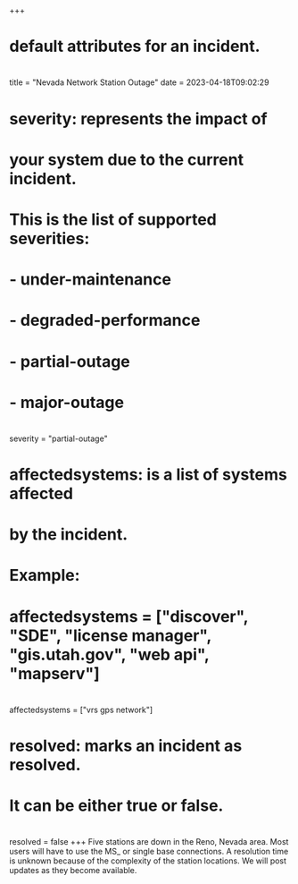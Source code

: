 +++
# default attributes for an incident.
#
title = "Nevada Network Station Outage"
date = 2023-04-18T09:02:29

# severity: represents the impact of
# your system due to the current incident.
# This is the list of supported severities:
#
# - under-maintenance
# - degraded-performance
# - partial-outage
# - major-outage
#
severity = "partial-outage"

# affectedsystems: is a list of systems affected
# by the incident.
# Example:
# affectedsystems = ["discover", "SDE", "license manager", "gis.utah.gov", "web api", "mapserv"]
#
affectedsystems = ["vrs gps network"]

# resolved: marks an incident as resolved.
# It can be either true or false.
#
resolved = false
+++
Five stations are
down in the Reno, Nevada area. Most users will have to use
the MS_ or single base connections. A resolution time is
unknown because of the complexity of the station locations.
We will post updates as they become available.
